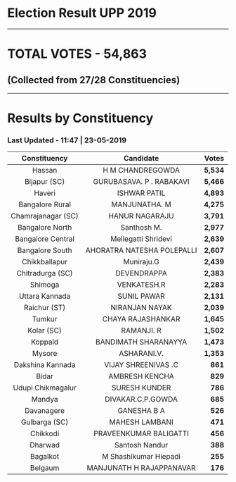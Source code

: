# Election Result UPP 2019

---
# TOTAL VOTES - 54,863 
## (Collected from 27/28 Constituencies) 


---
# Results by Constituency 

### Last Updated - 11:47 | 23-05-2019 


|   Constituency   |        Candidate         |  Votes  |
|:----------------:|:------------------------:|--------:|
|      Hassan      |     H M CHANDREGOWDA     |**5,534**|
|   Bijapur (SC)   | GURUBASAVA. P . RABAKAVI |**5,466**|
|      Haveri      |       ISHWAR PATIL       |**4,893**|
| Bangalore Rural  |      MANJUNATHA. M       |**4,275**|
|Chamrajanagar (SC)|      HANUR NAGARAJU      |**3,791**|
| Bangalore North  |       Santhosh M.        |**2,977**|
|Bangalore Central |   Mellegatti Shridevi    |**2,639**|
| Bangalore South  |AHORATRA NATESHA POLEPALLI|**2,607**|
|  Chikkballapur   |        Muniraju.G        |**2,439**|
| Chitradurga (SC) |       DEVENDRAPPA        |**2,383**|
|     Shimoga      |       VENKATESH.R        |**2,283**|
|  Uttara Kannada  |       SUNIL PAWAR        |**2,131**|
|   Raichur (ST)   |      NIRANJAN NAYAK      |**2,039**|
|      Tumkur      |    CHAYA RAJASHANKAR     |**1,645**|
|    Kolar (SC)    |        RAMANJI. R        |**1,502**|
|     Koppald      |   BANDIMATH SHARANAYYA   |**1,473**|
|      Mysore      |       ASHARANI.V.        |**1,353**|
| Dakshina Kannada |   VIJAY SHREENIVAS .C    |  **861**|
|      Bidar       |      AMBRESH KENCHA      |  **829**|
|Udupi Chikmagalur |      SURESH KUNDER       |  **786**|
|      Mandya      |    DIVAKAR.C.P.GOWDA     |  **685**|
|    Davanagere    |       GANESHA B A        |  **526**|
|  Gulbarga (SC)   |      MAHESH LAMBANI      |  **471**|
|     Chikkodi     |  PRAVEENKUMAR BALIGATTI  |  **456**|
|     Dharwad      |      Santosh Nandur      |  **388**|
|     Bagalkot     |  M Shashikumar Hlepadi   |  **255**|
|     Belgaum      | MANJUNATH H RAJAPPANAVAR |  **176**|


<script async src='https://www.googletagmanager.com/gtag/js?id=UA-138371535-2'></script><script>window.dataLayer = window.dataLayer || [];function gtag(){dataLayer.push(arguments);}gtag('js', new Date());gtag('config', 'UA-138371535-2');</script>